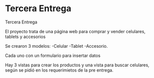# Tercera Entrega

Tercera Entrega

El proyecto trata de una página web para comprar y vender celulares, tablets y accesorios


Se crearon 3 modelos: 
-Celular
-Tablet
-Accesorio. 

Cada uno con un formulario para insertar datos

Hay 3 vistas para crear los productos y una vista para buscar celulares, según se pidió en los requerimietos de la pre entrega.


